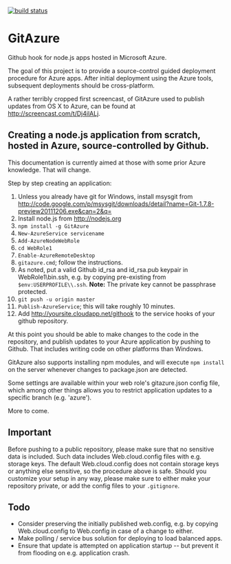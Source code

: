 [![build status](https://secure.travis-ci.org/einaros/GitAzure.png)](http://travis-ci.org/einaros/GitAzure)
# GitAzure #

Github hook for node.js apps hosted in Microsoft Azure.

The goal of this project is to provide a source-control guided deployment procedure for Azure apps. After initial deployment using the Azure tools, subsequent deployments should be cross-platform.

A rather terribly cropped first screencast, of GitAzure used to publish updates from OS X to Azure, can be found at http://screencast.com/t/Dj4ilALj.

## Creating a node.js application from scratch, hosted in Azure, source-controlled by Github. ##

This documentation is currently aimed at those with some prior Azure knowledge. That will change.

Step by step creating an application:

  1. Unless you already have git for Windows, install msysgit from http://code.google.com/p/msysgit/downloads/detail?name=Git-1.7.8-preview20111206.exe&can=2&q=
  2. Install node.js from http://nodejs.org
  3. `npm install -g GitAzure`
  4. `New-AzureService servicename`
  5. `Add-AzureNodeWebRole`
  6. `cd WebRole1`
  7. `Enable-AzureRemoteDesktop`
  8. `gitazure.cmd`; follow the instructions.
  9. As noted, put a valid Github id_rsa and id_rsa.pub keypair in WebRole1\bin\.ssh, e.g. by copying pre-existing from `$env:USERPROFILE\\.ssh`. **Note:** The private key cannot be passphrase protected.
  10. `git push -u origin master`
  11. `Publish-AzureService`; this will take roughly 10 minutes.
  12. Add http://yoursite.cloudapp.net/githook to the service hooks of your github repository.

At this point you should be able to make changes to the code in the repository, and publish updates to your Azure application by pushing to Github. That includes writing code on other platforms than Windows.

GitAzure also supports installing npm modules, and will execute `npm install` on the server whenever changes to package.json are detected.

Some settings are available within your web role's gitazure.json config file, which among other things allows you to restrict application updates to a specific branch (e.g. 'azure').

More to come.

## Important ##

Before pushing to a public repository, please make sure that no sensitive data is included. Such data includes Web.cloud.config files with e.g. storage keys. The default Web.cloud.config does not contain storage keys or anything else sensitive, so the procedure above is safe. Should you customize your setup in any way, please make sure to either make your repository private, or add the config files to your `.gitignore`.

## Todo ##

* Consider preserving the initially published web.config, e.g. by copying Web.cloud.config to Web.config in case of a change to either.
* Make polling / service bus solution for deploying to load balanced apps.
* Ensure that update is attempted on application startup -- but prevent it from flooding on e.g. application crash.

